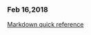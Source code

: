 ### Feb 16,2018
[Markdown quick reference](https://en.support.wordpress.com/markdown-quick-reference/)
